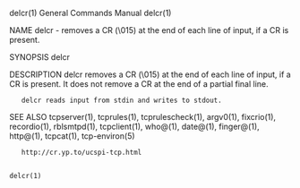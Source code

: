 delcr(1)                                                      General Commands Manual                                                     delcr(1)

NAME
       delcr - removes a CR (\015) at the end of each line of input, if a CR is present.

SYNOPSIS
       delcr

DESCRIPTION
       delcr removes a CR (\015) at the end of each line of input, if a CR is present. It does not remove a CR at the end of a partial final line.

       delcr reads input from stdin and writes to stdout.

SEE ALSO
       tcpserver(1),  tcprules(1),  tcprulescheck(1), argv0(1), fixcrio(1), recordio(1), rblsmtpd(1), tcpclient(1), who@(1), date@(1), finger@(1),
       http@(1), tcpcat(1), tcp-environ(5)

       http://cr.yp.to/ucspi-tcp.html

                                                                                                                                          delcr(1)
